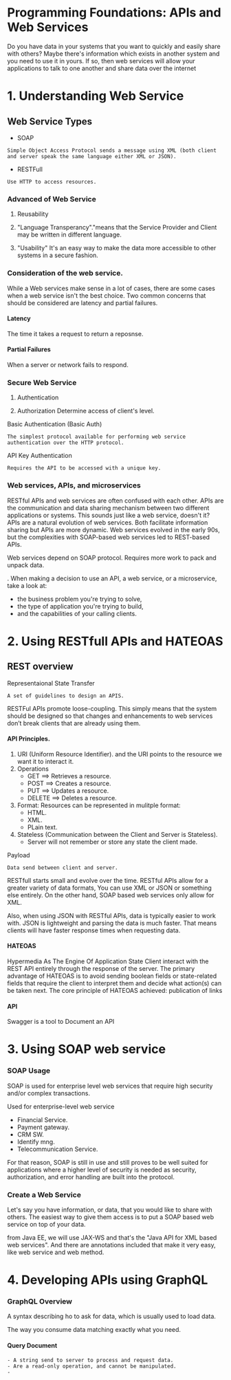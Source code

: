 # Programming Foundations: APIs and Web Services
Do you have data in your systems that you want to quickly and easily share with others? 
Maybe there's information which exists in another system and you need to use it in yours. 
If so, then web services will allow your applications to talk to one another and share data over the internet

# 1. Understanding Web Service
## Web Service Types
- SOAP
 ```
Simple Object Access Protocol sends a message using XML (both client and server speak the same language either XML or JSON).
 ```
- RESTFull
```
Use HTTP to access resources.
```
### Advanced of Web Service
1. Reusability
2. "Language Transperancy"."means that the Service Provider and Client may be written in different language.

3. "Usability" It's an easy way to make the data more accessible to other systems in a secure fashion.

### Consideration of the web service.
While a Web services make sense in a lot of cases, 
there are some cases when a web service isn't the best choice. 
Two common concerns that should be considered are latency and partial failures. 

#### Latency
The time it takes a request to return a reposnse.

#### Partial Failures
When a server or network fails to respond.

### Secure Web Service
1. Authentication

2. Authorization
Determine access of client's level.

Basic Authentication (Basic Auth)
```
The simplest protocol available for performing web service authentication over the HTTP protocol.
```
API Key Authentication
```
Requires the API to be accessed with a unique key.
```
### Web services, APIs, and microservices
RESTful APIs and web services are often confused with each other. 
APIs are the communication and data sharing mechanism between two different applications or systems. 
This sounds just like a web service, doesn't it? 
APIs are a natural evolution of web services. 
Both facilitate information sharing but APIs are more dynamic. 
Web services evolved in the early 90s, but the complexities with SOAP-based web services led to REST-based APIs.

Web services depend on SOAP protocol.
Requires more work to pack and unpack data.

. When making a decision to use an API, a web service, or a microservice, 
take a look at:
- the business problem you're trying to solve,
- the type of application you're trying to build, 
- and the capabilities of your calling clients. 

# 2. Using RESTfull APIs and HATEOAS
## REST overview
Representaional State Transfer
```
A set of guidelines to design an APIS.
```
RESTFul APIs promote loose-coupling. This simply means that the system should be designed so that changes and enhancements to web services don’t break clients that are already using them. 
#### API Principles.
1. URI (Uniform Resource Identifier).
and the URI points to the resource we want it to interact it.
2. Operations
    - GET ==> Retrieves a resource.
    - POST ==> Creates a resource.
    - PUT ==> Updates a resource.
    - DELETE ==> Deletes a resource.
3. Format: Resources can be represented in mulitple format:
    - HTML.
    - XML.
    - PLain text.
4. Stateless (Communication between the Client and Server is Stateless).
    - Server will not remember or store any state the client made.        
    
Payload
```
Data send between client and server.
```    
RESTfull starts small and evolve over the time.
RESTful APIs allow for a greater variety of data formats, You can use XML or JSON or something else entirely. 
On the other hand, SOAP based web services only allow for XML. 



Also, when using JSON with RESTful APIs, data is typically easier to work with. 
JSON is lightweight and parsing the data is much faster. 
That means clients will have faster response times when requesting data.

#### HATEOAS
Hypermedia As The Engine Of Application State
Client interact with the REST API entirely through the response of the server.
The primary advantage of HATEOAS is to avoid sending boolean fields or state-related fields that require the client to interpret them and decide what action(s) can be taken next.
The core principle of HATEOAS achieved: publication of links

#### API
Swagger is a tool to Document an API

# 3. Using SOAP web service

### SOAP Usage
SOAP is used for enterprise level web services that require high security and/or complex transactions.

Used for enterprise-level web service
 - Financial Service.
 - Payment gateway.
 - CRM SW.
 - Identify mng.
 - Telecommunication Service.

For that reason, SOAP is still in use and still proves to be well suited for applications 
where a higher level of security is needed as security, authorization,
and error handling are built into the protocol.

### Create a Web Service
Let's say you have information, or data, that you would like to share with others. 
The easiest way to give them access is to put a SOAP based web service on top of your data. 

from Java EE, we will use JAX-WS and that's the "Java API for XML based web services". 
And there are annotations included that make it very easy, like web service and web method.

# 4. Developing APIs using GraphQL
### GraphQL Overview
A syntax describing ho to ask for data, 
which is usually used to load data.

The way you consume data matching exactly what you need.

#### Query Document
    - A string send to server to process and request data.
    - Are a read-only operation, and cannot be manipulated.
    - 
 